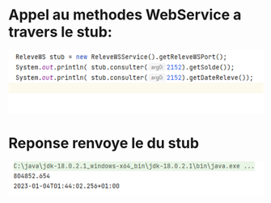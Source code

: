 <html lang="en">
<head>
    <meta charset="UTF-8">
    <meta http-equiv="X-UA-Compatible" content="IE=edge">
    <meta name="viewport" content="width=device-width, initial-scale=1.0">
    <title>Client soap</title>
</head>
<body>
     <h1>Appel au methodes WebService a travers le stub: </h1>
    <img src="CatturacliMethode.PNG" alt="method">
    <h1>Reponse  renvoye le du stub</h1>
    <img src="Catturaresponse.PNG" alt="">
</body>
</html>